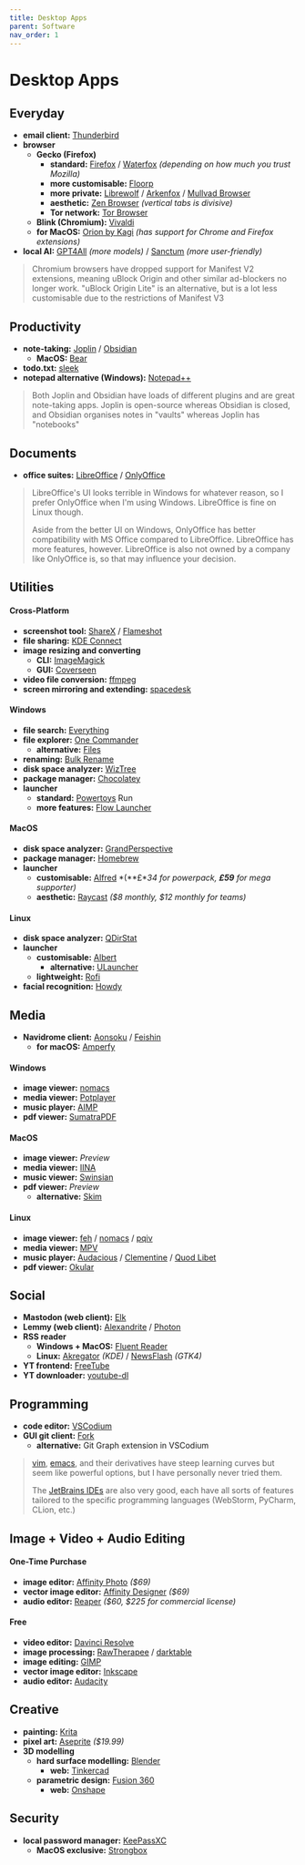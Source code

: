 ```yaml
---
title: Desktop Apps
parent: Software
nav_order: 1
---
```

# Desktop Apps

## Everyday

- **email client:** [Thunderbird](https://www.thunderbird.net/download)
- **browser** 
	- **Gecko (Firefox)**
		- **standard:** [Firefox](https://www.mozilla.org/firefox/new) / [Waterfox](https://www.waterfox.net/download) *(depending on how much you trust Mozilla)*
		- **more customisable:** [Floorp](https://floorp.app)
		- **more private:** [Librewolf](https://librewolf.net/installation/) / [Arkenfox](https://github.com/arkenfox/user.js) / [Mullvad Browser](https://mullvad.net/download/browser/windows)
		- **aesthetic:** [Zen Browser](https://zen-browser.app/download) *(vertical tabs is divisive)*
		- **Tor network:** [Tor Browser](https://www.torproject.org/download)
	- **Blink (Chromium):** [Vivaldi](https://vivaldi.com/download) 
	- **for MacOS:** [Orion by Kagi](https://kagi.com/orion/) *(has support for Chrome and Firefox extensions)*
- **local AI:** [GPT4All](https://www.nomic.ai/gpt4all) *(more models)* / [Sanctum](https://sanctum.ai/) *(more user-friendly)*

> Chromium browsers have dropped support for Manifest V2 extensions, meaning uBlock Origin and other similar ad-blockers no longer work. "uBlock Origin Lite" is an alternative, but is a lot less customisable due to the restrictions of Manifest V3

## Productivity

- **note-taking:** [Joplin](https://joplinapp.org/download) / [Obsidian](https://obsidian.md/download)
	- **MacOS:** [Bear](https://bear.app/)
- **todo.txt:** [sleek](https://github.com/ransome1/sleek)
- **notepad alternative (Windows):** [Notepad++](https://notepad-plus-plus.org/downloads)

> Both Joplin and Obsidian have loads of different plugins and are great note-taking apps. Joplin is open-source whereas Obsidian is closed, and Obsidian organises notes in "vaults" whereas Joplin has "notebooks"

## Documents

- **office suites:** [LibreOffice](https://www.libreoffice.org/download) / [OnlyOffice](https://www.onlyoffice.com/download-desktop.aspx)

> LibreOffice's UI looks terrible in Windows for whatever reason, so I prefer OnlyOffice when I'm using Windows. LibreOffice is fine on Linux though. 
> 
> Aside from the better UI on Windows, OnlyOffice has better compatibility with MS Office compared to LibreOffice. LibreOffice has more features, however. LibreOffice is also not owned by a company like OnlyOffice is, so that may influence your decision.

## Utilities

#### Cross-Platform

- **screenshot tool:** [ShareX](https://getsharex.com/) / [Flameshot](https://flameshot.org/)
- **file sharing:** [KDE Connect](https://kdeconnect.kde.org/download.html)
- **image resizing and converting** 
	- **CLI:** [ImageMagick](https://imagemagick.org/script/download.php)
	- **GUI:** [Coverseen](https://converseen.fasterland.net/)
- **video file conversion:** [ffmpeg](https://ffmpeg.org/download.html)
- **screen mirroring and extending:** [spacedesk](https://www.spacedesk.net/download)

#### Windows

- **file search:** [Everything](https://www.voidtools.com/)
- **file explorer:** [One Commander ](https://www.onecommander.com/)
	- **alternative:** [Files](https://files.community/download)
- **renaming:** [Bulk Rename](https://www.bulkrenameutility.co.uk/Download.php)
- **disk space analyzer:** [WizTree](https://diskanalyzer.com/download)
- **package manager:** [Chocolatey](https://chocolatey.org/install)
- **launcher** 
	- **standard:** [Powertoys](https://learn.microsoft.com/windows/powertoys/install) Run
	- **more features:** [Flow Launcher](https://www.flowlauncher.com/)

#### MacOS

- **disk space analyzer:** [GrandPerspective](https://apps.apple.com/app/grandperspective/id1111570163?mt=12)
- **package manager:** [Homebrew](https://brew.sh/)
- **launcher** 
	- **customisable:** [Alfred](https://www.alfredapp.com/) *(**£**34 for powerpack, **£59** for mega supporter)* 
	- **aesthetic:** [Raycast](https://www.raycast.com/) *($8 monthly, $12 monthly for teams)*

#### Linux

- **disk space analyzer:** [QDirStat](https://github.com/shundhammer/qdirstat)
- **launcher** 
	- **customisable:** [Albert](https://github.com/albertlauncher/albert)
		- **alternative:** [ULauncher](https://ulauncher.io/)
	- **lightweight:** [Rofi](https://github.com/davatorium/rofi)
- **facial recognition:** [Howdy](https://github.com/boltgolt/howdy)

## Media

- **Navidrome client:** [Aonsoku](https://github.com/victoralvesf/aonsoku) / [Feishin](https://github.com/jeffvli/feishin)
	- **for macOS:** [Amperfy](https://apps.apple.com/app/amperfy-music/id1530145038)

#### Windows

- **image viewer:** [nomacs](https://nomacs.org/)
- **media viewer:** [Potplayer](https://potplayer.daum.net/)
- **music player:** [AIMP](http://www.aimp.ru/)
- **pdf viewer:** [SumatraPDF](https://www.sumatrapdfreader.org/download-free-pdf-viewer)

#### MacOS

- **image viewer:** *Preview*
- **media viewer:** [IINA](https://iina.io/download/)
- **music viewer:** [Swinsian](https://swinsian.com/)
- **pdf viewer:** *Preview*
	- **alternative:** [Skim](https://skim-app.sourceforge.io/)

#### Linux

- **image viewer:** [feh](https://feh.finalrewind.org/) / [nomacs](https://nomacs.org/) / [pqiv](https://www.pberndt.com/Programme/Linux/pqiv/index.html)
- **media viewer:** [MPV](https://mpv.io/)
- **music player:** [Audacious](https://audacious-media-player.org/download) / [Clementine](https://www.clementine-player.org/downloads) / [Quod Libet](https://quodlibet.readthedocs.io/quodlibet-4.6/downloads.html)
- **pdf viewer:** [Okular](https://okular.kde.org/download/)

## Social

- **Mastodon (web client):** [Elk](https://elk.zone)
- **Lemmy (web client):** [Alexandrite](https://alexandrite.app/) / [Photon](https://photon.lemmy.world/)
- **RSS reader** 
	- **Windows + MacOS:** [Fluent Reader](https://hyliu.me/fluent-reader/)
	- **Linux:** [Akregator](https://apps.kde.org/akregator/) *(KDE)* / [NewsFlash](https://apps.gnome.org/NewsFlash/) *(GTK4)*
- **YT frontend:** [FreeTube](https://freetubeapp.io/)
- **YT downloader:** [youtube-dl](https://github.com/ytdl-org/youtube-dl)

## Programming

- **code editor:** [VSCodium](https://vscodium.com/#install)
- **GUI git client:** [Fork](https://fork.dev)
	- **alternative:** Git Graph extension in VSCodium

> [vim](https://www.vim.org/), [emacs](https://www.gnu.org/software/emacs/), and their derivatives have steep learning curves but seem like powerful options, but I have personally never tried them.
> 
> The [JetBrains IDEs](https://www.jetbrains.com/ides/) are also very good, each have all sorts of features tailored to the specific programming languages (WebStorm, PyCharm, CLion, etc.)

## Image + Video + Audio Editing

#### One-Time Purchase

- **image editor:** [Affinity Photo](https://affinity.serif.com/photo/) *($69)*
- **vector image editor:** [Affinity Designer](https://affinity.serif.com/designer/) *($69)*
- **audio editor:** [Reaper](https://www.reaper.fm/) *($60, $225 for commercial license)*

#### Free

- **video editor:** [Davinci Resolve](https://www.blackmagicdesign.com/products/davinciresolve)
- **image processing:** [RawTherapee](https://www.rawtherapee.com/downloads/) / [darktable](https://www.darktable.org/install/)
- **image editing:** [GIMP](https://www.gimp.org/downloads/)
- **vector image editor:** [Inkscape](https://inkscape.org/release)
- **audio editor:** [Audacity](https://www.audacityteam.org/download/)

## Creative

- **painting:** [Krita](https://krita.org/download/)
- **pixel art:** [Aseprite](https://www.aseprite.org/) *($19.99)*
- **3D modelling** 
	- **hard surface modelling:** [Blender](https://www.blender.org/download/)
		- **web:** [Tinkercad](https://www.tinkercad.com/)
	- **parametric design:** [Fusion 360](https://www.autodesk.com/products/fusion-360/overview)
		- **web:** [Onshape](https://www.onshape.com) 

## Security

- **local password manager:** [KeePassXC](https://keepassxc.org/download/)
	- **MacOS exclusive:** [Strongbox](https://strongboxsafe.com/)


